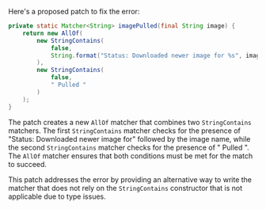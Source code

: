 Here's a proposed patch to fix the error:
```java
private static Matcher<String> imagePulled(final String image) {
    return new AllOf(
        new StringContains(
            false,
            String.format("Status: Downloaded newer image for %s", image)
        ),
        new StringContains(
            false,
            " Pulled "
        )
    );
}
```
The patch creates a new `AllOf` matcher that combines two `StringContains` matchers. The first `StringContains` matcher checks for the presence of "Status: Downloaded newer image for" followed by the image name, while the second `StringContains` matcher checks for the presence of " Pulled ". The `AllOf` matcher ensures that both conditions must be met for the match to succeed.

This patch addresses the error by providing an alternative way to write the matcher that does not rely on the `StringContains` constructor that is not applicable due to type issues.
